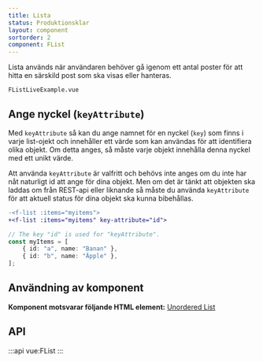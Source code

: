 ```yaml
---
title: Lista
status: Produktionsklar
layout: component
sortorder: 2
component: FList
---
```


Lista används när användaren behöver gå igenom ett antal poster för att hitta en särskild post som ska visas eller hanteras.

```import live-example
FListLiveExample.vue
```

## Ange nyckel (`keyAttribute`)

Med `keyAttribute` så kan du ange namnet för en nyckel (`key`) som finns i varje list-ojekt och innehåller ett värde som kan användas för att identifiera olika objekt.
Om detta anges, så måste varje objekt innehålla denna nyckel med ett unikt värde.

Att använda `keyAttribute` är valfritt och behövs inte anges om du inte har nåt naturligt id att ange för dina objekt.
Men om det är tänkt att objekten ska laddas om från REST-api eller liknande så måste du använda `keyAttribute` för att aktuell status för dina objekt ska kunna bibehållas.

```diff
-<f-list :items="myitems">
+<f-list :items="myitems" key-attribute="id">
```

```ts
// The key "id" is used for "keyAttribute".
const myItems = [
    { id: "a", name: "Banan" },
    { id: "b", name: "Äpple" },
];
```

## Användning av komponent

**Komponent motsvarar följande HTML element:** [Unordered List](https://developer.mozilla.org/en-US/docs/Web/HTML/Element/ul)

## API

:::api
vue:FList
:::
